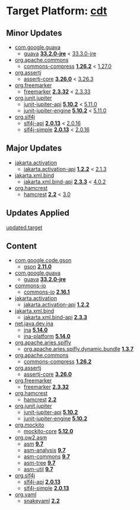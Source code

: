 # Target Platform: [cdt](https://raw.githubusercontent.com/eclipse-cdt/cdt/main/releng/org.eclipse.cdt.target/cdt.target)

## Minor Updates
 - [com.google.guava](https://repo1.maven.org/maven2/com/google/guava/)
    - [guava](https://repo1.maven.org/maven2/com/google/guava/guava/) **[33.2.0-jre](https://repo1.maven.org/maven2/com/google/guava/guava/33.2.0-jre)** < [33.3.0-jre](https://repo1.maven.org/maven2/com/google/guava/guava/33.3.0-jre/)
 - [org.apache.commons](https://repo1.maven.org/maven2/org/apache/commons/)
    - [commons-compress](https://repo1.maven.org/maven2/org/apache/commons/commons-compress/) **[1.26.2](https://repo1.maven.org/maven2/org/apache/commons/commons-compress/1.26.2)** < [1.27.0](https://repo1.maven.org/maven2/org/apache/commons/commons-compress/1.27.0/)
 - [org.assertj](https://repo1.maven.org/maven2/org/assertj/)
    - [assertj-core](https://repo1.maven.org/maven2/org/assertj/assertj-core/) **[3.26.0](https://repo1.maven.org/maven2/org/assertj/assertj-core/3.26.0)** < [3.26.3](https://repo1.maven.org/maven2/org/assertj/assertj-core/3.26.3/)
 - [org.freemarker](https://repo1.maven.org/maven2/org/freemarker/)
    - [freemarker](https://repo1.maven.org/maven2/org/freemarker/freemarker/) **[2.3.32](https://repo1.maven.org/maven2/org/freemarker/freemarker/2.3.32)** < [2.3.33](https://repo1.maven.org/maven2/org/freemarker/freemarker/2.3.33/)
 - [org.junit.jupiter](https://repo1.maven.org/maven2/org/junit/jupiter/)
    - [junit-jupiter-api](https://repo1.maven.org/maven2/org/junit/jupiter/junit-jupiter-api/) **[5.10.2](https://repo1.maven.org/maven2/org/junit/jupiter/junit-jupiter-api/5.10.2)** < [5.11.0](https://repo1.maven.org/maven2/org/junit/jupiter/junit-jupiter-api/5.11.0/)
    - [junit-jupiter-engine](https://repo1.maven.org/maven2/org/junit/jupiter/junit-jupiter-engine/) **[5.10.2](https://repo1.maven.org/maven2/org/junit/jupiter/junit-jupiter-engine/5.10.2)** < [5.11.0](https://repo1.maven.org/maven2/org/junit/jupiter/junit-jupiter-engine/5.11.0/)
 - [org.slf4j](https://repo1.maven.org/maven2/org/slf4j/)
    - [slf4j-api](https://repo1.maven.org/maven2/org/slf4j/slf4j-api/) **[2.0.13](https://repo1.maven.org/maven2/org/slf4j/slf4j-api/2.0.13)** < [2.0.16](https://repo1.maven.org/maven2/org/slf4j/slf4j-api/2.0.16/)
    - [slf4j-simple](https://repo1.maven.org/maven2/org/slf4j/slf4j-simple/) **[2.0.13](https://repo1.maven.org/maven2/org/slf4j/slf4j-simple/2.0.13)** < [2.0.16](https://repo1.maven.org/maven2/org/slf4j/slf4j-simple/2.0.16/)

## Major Updates
 - [jakarta.activation](https://repo1.maven.org/maven2/jakarta/activation/)
    - [jakarta.activation-api](https://repo1.maven.org/maven2/jakarta/activation/jakarta.activation-api/) **[1.2.2](https://repo1.maven.org/maven2/jakarta/activation/jakarta.activation-api/1.2.2)** < [2.1.3](https://repo1.maven.org/maven2/jakarta/activation/jakarta.activation-api/2.1.3/)
 - [jakarta.xml.bind](https://repo1.maven.org/maven2/jakarta/xml/bind/)
    - [jakarta.xml.bind-api](https://repo1.maven.org/maven2/jakarta/xml/bind/jakarta.xml.bind-api/) **[2.3.3](https://repo1.maven.org/maven2/jakarta/xml/bind/jakarta.xml.bind-api/2.3.3)** < [4.0.2](https://repo1.maven.org/maven2/jakarta/xml/bind/jakarta.xml.bind-api/4.0.2/)
 - [org.hamcrest](https://repo1.maven.org/maven2/org/hamcrest/)
    - [hamcrest](https://repo1.maven.org/maven2/org/hamcrest/hamcrest/) **[2.2](https://repo1.maven.org/maven2/org/hamcrest/hamcrest/2.2)** < [3.0](https://repo1.maven.org/maven2/org/hamcrest/hamcrest/3.0/)

## Updates Applied
[updated.target](updated.target)

## Content
 - [com.google.code.gson](https://repo1.maven.org/maven2/com/google/code/gson/)
    - [gson](https://repo1.maven.org/maven2/com/google/code/gson/gson/) **[2.11.0](https://repo1.maven.org/maven2/com/google/code/gson/gson/2.11.0)**
 - [com.google.guava](https://repo1.maven.org/maven2/com/google/guava/)
    - [guava](https://repo1.maven.org/maven2/com/google/guava/guava/) **[33.2.0-jre](https://repo1.maven.org/maven2/com/google/guava/guava/33.2.0-jre)**
 - [commons-io](https://repo1.maven.org/maven2/commons-io/)
    - [commons-io](https://repo1.maven.org/maven2/commons-io/commons-io/) **[2.16.1](https://repo1.maven.org/maven2/commons-io/commons-io/2.16.1)**
 - [jakarta.activation](https://repo1.maven.org/maven2/jakarta/activation/)
    - [jakarta.activation-api](https://repo1.maven.org/maven2/jakarta/activation/jakarta.activation-api/) **[1.2.2](https://repo1.maven.org/maven2/jakarta/activation/jakarta.activation-api/1.2.2)**
 - [jakarta.xml.bind](https://repo1.maven.org/maven2/jakarta/xml/bind/)
    - [jakarta.xml.bind-api](https://repo1.maven.org/maven2/jakarta/xml/bind/jakarta.xml.bind-api/) **[2.3.3](https://repo1.maven.org/maven2/jakarta/xml/bind/jakarta.xml.bind-api/2.3.3)**
 - [net.java.dev.jna](https://repo1.maven.org/maven2/net/java/dev/jna/)
    - [jna](https://repo1.maven.org/maven2/net/java/dev/jna/jna/) **[5.14.0](https://repo1.maven.org/maven2/net/java/dev/jna/jna/5.14.0)**
    - [jna-platform](https://repo1.maven.org/maven2/net/java/dev/jna/jna-platform/) **[5.14.0](https://repo1.maven.org/maven2/net/java/dev/jna/jna-platform/5.14.0)**
 - [org.apache.aries.spifly](https://repo1.maven.org/maven2/org/apache/aries/spifly/)
    - [org.apache.aries.spifly.dynamic.bundle](https://repo1.maven.org/maven2/org/apache/aries/spifly/org.apache.aries.spifly.dynamic.bundle/) **[1.3.7](https://repo1.maven.org/maven2/org/apache/aries/spifly/org.apache.aries.spifly.dynamic.bundle/1.3.7)**
 - [org.apache.commons](https://repo1.maven.org/maven2/org/apache/commons/)
    - [commons-compress](https://repo1.maven.org/maven2/org/apache/commons/commons-compress/) **[1.26.2](https://repo1.maven.org/maven2/org/apache/commons/commons-compress/1.26.2)**
 - [org.assertj](https://repo1.maven.org/maven2/org/assertj/)
    - [assertj-core](https://repo1.maven.org/maven2/org/assertj/assertj-core/) **[3.26.0](https://repo1.maven.org/maven2/org/assertj/assertj-core/3.26.0)**
 - [org.freemarker](https://repo1.maven.org/maven2/org/freemarker/)
    - [freemarker](https://repo1.maven.org/maven2/org/freemarker/freemarker/) **[2.3.32](https://repo1.maven.org/maven2/org/freemarker/freemarker/2.3.32)**
 - [org.hamcrest](https://repo1.maven.org/maven2/org/hamcrest/)
    - [hamcrest](https://repo1.maven.org/maven2/org/hamcrest/hamcrest/) **[2.2](https://repo1.maven.org/maven2/org/hamcrest/hamcrest/2.2)**
 - [org.junit.jupiter](https://repo1.maven.org/maven2/org/junit/jupiter/)
    - [junit-jupiter-api](https://repo1.maven.org/maven2/org/junit/jupiter/junit-jupiter-api/) **[5.10.2](https://repo1.maven.org/maven2/org/junit/jupiter/junit-jupiter-api/5.10.2)**
    - [junit-jupiter-engine](https://repo1.maven.org/maven2/org/junit/jupiter/junit-jupiter-engine/) **[5.10.2](https://repo1.maven.org/maven2/org/junit/jupiter/junit-jupiter-engine/5.10.2)**
 - [org.mockito](https://repo1.maven.org/maven2/org/mockito/)
    - [mockito-core](https://repo1.maven.org/maven2/org/mockito/mockito-core/) **[5.12.0](https://repo1.maven.org/maven2/org/mockito/mockito-core/5.12.0)**
 - [org.ow2.asm](https://repo1.maven.org/maven2/org/ow2/asm/)
    - [asm](https://repo1.maven.org/maven2/org/ow2/asm/asm/) **[9.7](https://repo1.maven.org/maven2/org/ow2/asm/asm/9.7)**
    - [asm-analysis](https://repo1.maven.org/maven2/org/ow2/asm/asm-analysis/) **[9.7](https://repo1.maven.org/maven2/org/ow2/asm/asm-analysis/9.7)**
    - [asm-commons](https://repo1.maven.org/maven2/org/ow2/asm/asm-commons/) **[9.7](https://repo1.maven.org/maven2/org/ow2/asm/asm-commons/9.7)**
    - [asm-tree](https://repo1.maven.org/maven2/org/ow2/asm/asm-tree/) **[9.7](https://repo1.maven.org/maven2/org/ow2/asm/asm-tree/9.7)**
    - [asm-util](https://repo1.maven.org/maven2/org/ow2/asm/asm-util/) **[9.7](https://repo1.maven.org/maven2/org/ow2/asm/asm-util/9.7)**
 - [org.slf4j](https://repo1.maven.org/maven2/org/slf4j/)
    - [slf4j-api](https://repo1.maven.org/maven2/org/slf4j/slf4j-api/) **[2.0.13](https://repo1.maven.org/maven2/org/slf4j/slf4j-api/2.0.13)**
    - [slf4j-simple](https://repo1.maven.org/maven2/org/slf4j/slf4j-simple/) **[2.0.13](https://repo1.maven.org/maven2/org/slf4j/slf4j-simple/2.0.13)**
 - [org.yaml](https://repo1.maven.org/maven2/org/yaml/)
    - [snakeyaml](https://repo1.maven.org/maven2/org/yaml/snakeyaml/) **[2.2](https://repo1.maven.org/maven2/org/yaml/snakeyaml/2.2)**
